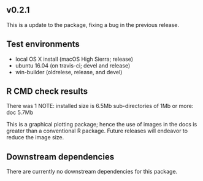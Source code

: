 
## v0.2.1
This is a update to the package, fixing a bug in the previous release.


## Test environments
* local OS X install (macOS High Sierra; release)
* ubuntu 16.04 (on travis-ci; devel and release)
* win-builder (oldrelese, release, and devel)


## R CMD check results
There was 1 NOTE:
installed size is  6.5Mb
  sub-directories of 1Mb or more:
    doc   5.7Mb

This is a graphical plotting package; hence the use of images in the docs
is greater than a conventional R package. Future releases will endeavor
to reduce the image size.
  

## Downstream dependencies
There are currently no downstream dependencies for this package.
